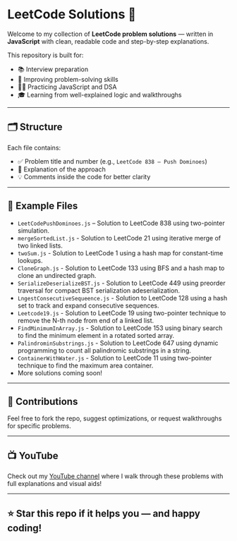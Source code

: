# LeetCode Solutions 🧠

Welcome to my collection of **LeetCode problem solutions** — written in **JavaScript** with clean, readable code and step-by-step explanations.

This repository is built for:

- 📚 Interview preparation
- 🚀 Improving problem-solving skills
- 👨‍💻 Practicing JavaScript and DSA
- 🎓 Learning from well-explained logic and walkthroughs

---

## 🗂 Structure

Each file contains:

- ✅ Problem title and number (e.g., `LeetCode 838 – Push Dominoes`)
- 🧠 Explanation of the approach
- 💡 Comments inside the code for better clarity

---

## 📌 Example Files

- `LeetCodePushDominoes.js` – Solution to LeetCode 838 using two-pointer simulation.
- `mergeSortedList.js` - Solution to LeetCode 21 using iterative merge of two linked lists.
- `twoSum.js` - Solution to LeetCode 1 using a hash map for constant-time lookups.
- `CloneGraph.js` - Solution to LeetCode 133 using BFS and a hash map to clone an undirected graph.
- `SerializeDeserializeBST.js` - Solution to LeetCode 449 using preorder traversal for compact BST serialization adeserialization.
- `LngestConsecutiveSequeence.js` - Solution to LeetCode 128 using a hash set to track and expand consecutive sequences.
- `Leetcode19.js` - Solution to LeetCode 19 using two-pointer technique to remove the N-th node from end of a linked list.
- `FindMinimumInArray.js` - Solution to LeetCode 153 using binary search to find the minimum element in a rotated sorted array.
- `PalindrominSubstrings.js` - Solution to LeetCode 647 using dynamic programming to count all palindromic substrings in a string.
- `ContainerWithWater.js` - Solution to LeetCode 11 using two-pointer technique to find the maximum area container.
- More solutions coming soon!

---

## 🤝 Contributions

Feel free to fork the repo, suggest optimizations, or request walkthroughs for specific problems.

---

## 📺 YouTube

Check out my [YouTube channel](https://studio.youtube.com/channel/UCponUfkpFa55aSsUx-7hhSA) where I walk through these problems with full explanations and visual aids!

---

## ⭐️ Star this repo if it helps you — and happy coding!